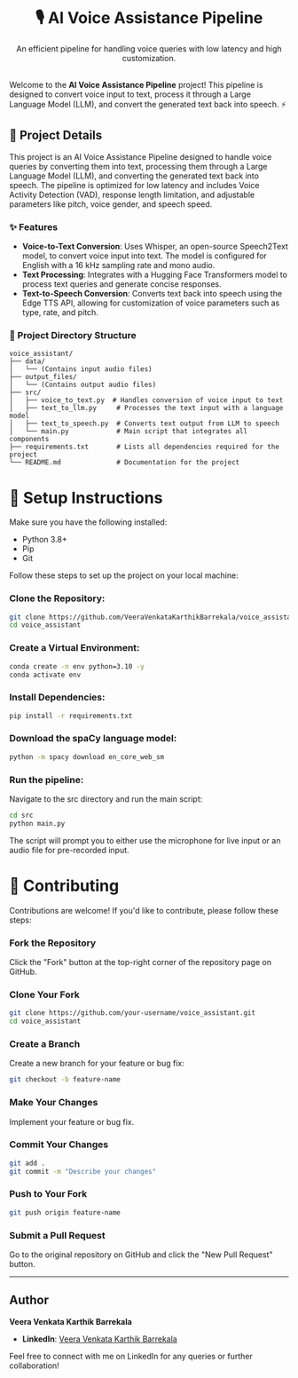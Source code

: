 <p align="center">

  <h1 align="center"> 🎙️ AI Voice Assistance Pipeline</h1>
  <p align="center">
    An efficient pipeline for handling voice queries with low latency and high customization.
    <br />
    <br />
  </p>
</p>

Welcome to the **AI Voice Assistance Pipeline** project! This pipeline is designed to convert voice input to text, process it through a Large Language Model (LLM), and convert the generated text back into speech. ⚡

## 📝 Project Details

This project is an AI Voice Assistance Pipeline designed to handle voice queries by converting them into text, processing them through a Large Language Model (LLM), and converting the generated text back into speech. The pipeline is optimized for low latency and includes Voice Activity Detection (VAD), response length limitation, and adjustable parameters like pitch, voice gender, and speech speed.

### ✨ Features

- **Voice-to-Text Conversion**: Uses Whisper, an open-source Speech2Text model, to convert voice input into text. The model is configured for English with a 16 kHz sampling rate and mono audio.
- **Text Processing**: Integrates with a Hugging Face Transformers model to process text queries and generate concise responses.
- **Text-to-Speech Conversion**: Converts text back into speech using the Edge TTS API, allowing for customization of voice parameters such as type, rate, and pitch.

### 📂 Project Directory Structure

```plaintext
voice_assistant/
├── data/
│   └── (Contains input audio files)
├── output_files/
│   └── (Contains output audio files)
├── src/
│   ├── voice_to_text.py  # Handles conversion of voice input to text
│   ├── text_to_llm.py     # Processes the text input with a language model
│   ├── text_to_speech.py  # Converts text output from LLM to speech
│   └── main.py            # Main script that integrates all components
├── requirements.txt       # Lists all dependencies required for the project
└── README.md              # Documentation for the project
```

# 🚀 Setup Instructions

Make sure you have the following installed:

* Python 3.8+
* Pip
* Git

Follow these steps to set up the project on your local machine:

### Clone the Repository:

```bash
git clone https://github.com/VeeraVenkataKarthikBarrekala/voice_assistant.git
cd voice_assistant
```

### Create a Virtual Environment:

```bash
conda create -n env python=3.10 -y
conda activate env
```

### Install Dependencies:
```bash
pip install -r requirements.txt
```

### Download the spaCy language model:
```bash
python -m spacy download en_core_web_sm
```

### Run the pipeline:
Navigate to the src directory and run the main script:


```bash
cd src
python main.py
```

The script will prompt you to either use the microphone for live input or an audio file for pre-recorded input.


# 🤝 Contributing

Contributions are welcome! If you'd like to contribute, please follow these steps:

### Fork the Repository
Click the "Fork" button at the top-right corner of the repository page on GitHub.

### Clone Your Fork

```bash
git clone https://github.com/your-username/voice_assistant.git
cd voice_assistant
```

### Create a Branch
Create a new branch for your feature or bug fix:
```bash
git checkout -b feature-name
```

### Make Your Changes
Implement your feature or bug fix.

### Commit Your Changes

```bash
git add .
git commit -m "Describe your changes"
```

### Push to Your Fork

```bash
git push origin feature-name
```

### Submit a Pull Request
Go to the original repository on GitHub and click the "New Pull Request" button.


---

## Author

**Veera Venkata Karthik Barrekala**

- **LinkedIn**: [Veera Venkata Karthik Barrekala](https://www.linkedin.com/in/barrenkala-veera-venkata-karthik-b58b9a285/)

Feel free to connect with me on LinkedIn for any queries or further collaboration!



